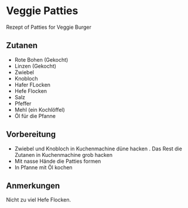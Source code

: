 # Veggie Patties

Rezept of Patties for Veggie Burger

## Zutanen
- Rote Bohen (Gekocht)
- Linzen (Gekocht)
- Zwiebel
- Knobloch 
- Hafer FLocken
- Hefe Flocken
- Salz
- Pfeffer
- Mehl (ein Kochlöffel)
- Öl für die Pfanne

## Vorbereitung
- Zwiebel und Knobloch in Kuchenmachine düne hacken
. Das Rest die Zutanen in Kuchenmachine grob hacken
- Mit nasse Hände die Patties formen
- In Pfanne mit Öl kochen

## Anmerkungen
Nicht zu viel Hefe Flocken.
